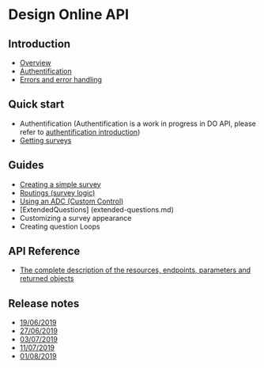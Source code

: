 # Design Online API

## Introduction

- [Overview](intro-overview.md)
- [Authentification](intro-authentification.md)
- [Errors and error handling](intro-error.md)


## Quick start

- Authentification (Authentification is a work in progress in DO API, please refer to [authentification introduction](intro-authentification.md))
- [Getting surveys](qstart-getsurveys.md)

## Guides

- [Creating a simple survey](guide-create-survey.md)
- [Routings (survey logic)](guide-routings.md)
- [Using an ADC (Custom Control)](guide-custom-control.md)
- [ExtendedQuestions] (extended-questions.md)
- Customizing a survey appearance
- Creating question Loops

## API Reference

- [The complete description of the resources, endpoints, parameters and returned objects](api-reference-intro.md)


## Release notes

- [19/06/2019](rnotes/release-notes-19062019.md)
- [27/06/2019](rnotes/release-notes-27062019.md)
- [03/07/2019](rnotes/release-notes-03072019.md)
- [11/07/2019](rnotes/release-notes-11072019.md)
- [01/08/2019](rnotes/release-notes-01082019.md)
